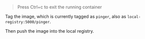
> Press Ctrl+c to exit the running container

Tag the image, which is currently tagged as `pinger`, also as `local-registry:5000/pinger`.

Then push the image into the local registry.

